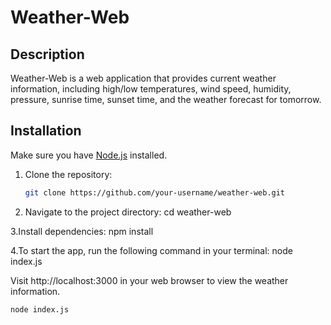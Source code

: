 # Weather-Web

## Description

Weather-Web is a web application that provides current weather information, including high/low temperatures, wind speed, humidity, pressure, sunrise time, sunset time, and the weather forecast for tomorrow.

## Installation

Make sure you have [Node.js](https://nodejs.org/) installed.

1. Clone the repository:

   ```bash
   git clone https://github.com/your-username/weather-web.git
   
2. Navigate to the project directory:
    cd weather-web

3.Install dependencies:
   npm install

4.To start the app, run the following command in your terminal:
   node index.js
   
Visit http://localhost:3000 in your web browser to view the weather information.











    node index.js
